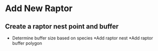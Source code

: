 # Add New Raptor
## Create a raptor nest point and buffer

* Determine buffer size based on species
*Add raptor nest
*Add raptor buffer polygon